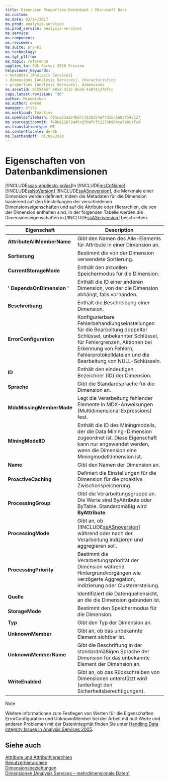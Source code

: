 ```yaml
---
title: Dimension Properties-Datenbank | Microsoft Docs
ms.custom: 
ms.date: 03/14/2017
ms.prod: analysis-services
ms.prod_service: analysis-services
ms.service: 
ms.component: 
ms.reviewer: 
ms.suite: pro-bi
ms.technology: 
ms.tgt_pltfrm: 
ms.topic: reference
applies_to: SQL Server 2016 Preview
helpviewer_keywords:
- metadata [Analysis Services]
- dimensions [Analysis Services], characteristics
- properties [Analysis Services], dimensions
ms.assetid: 075548ef-08a3-413c-8ee0-4a074c276fcc
caps.latest.revision: "36"
author: Minewiskan
ms.author: owend
manager: kfile
ms.workload: Inactive
ms.openlocfilehash: d05ca23a224bd7c702bd54ef4355c568cf593327
ms.sourcegitcommit: f486d12078a45c87b0fcf52270b904ca7b0c7fc8
ms.translationtype: MT
ms.contentlocale: de-DE
ms.lasthandoff: 01/08/2018
---
```

# <a name="database-dimension-properties"></a>Eigenschaften von Datenbankdimensionen
[!INCLUDE[ssas-appliesto-sqlas](../../includes/ssas-appliesto-sqlas.md)]In [!INCLUDE[msCoName](../../includes/msconame-md.md)] [!INCLUDE[ssNoVersion](../../includes/ssnoversion-md.md)] [!INCLUDE[ssASnoversion](../../includes/ssasnoversion-md.md)], die Merkmale einer Dimension werden definiert, indem die Metadaten für die Dimension basierend auf den Einstellungen der verschiedenen Dimensionseigenschaften und auf die Attribute oder Hierarchien, die von der Dimension enthalten sind. In der folgenden Tabelle werden die Dimensionseigenschaften in [!INCLUDE[ssASnoversion](../../includes/ssasnoversion-md.md)] beschrieben.  
  
|Eigenschaft|Description|  
|--------------|-----------------|  
|**AttributeAllMemberName**|Gibt den Namen des Alle-Elements für Attribute in einer Dimension an.|  
|**Sortierung**|Bestimmt die von der Dimension verwendete Sortierung.|  
|**CurrentStorageMode**|Enthält den aktuellen Speichermodus für die Dimension.|  
|**' DependsOnDimension '**|Enthält die ID einer anderen Dimension, von der die Dimension abhängt, falls vorhanden.|  
|**Beschreibung**|Enthält die Beschreibung einer Dimension.|  
|**ErrorConfiguration**|Konfigurierbare Fehlerbehandlungseinstellungen für die Bearbeitung doppelter Schlüssel, unbekannter Schlüssel, für Fehlergrenzen, Aktionen bei Erkennung von Fehlern, Fehlerprotokolldateien und die Bearbeitung von NULL-Schlüsseln.|  
|**ID**|Enthält den eindeutigen Bezeichner (ID) der Dimension.|  
|**Sprache**|Gibt die Standardsprache für die Dimension an.|  
|**MdxMissingMemberMode**|Legt die Verarbeitung fehlender Elemente in MDX-Anweisungen (Multidimensional Expressions) fest.|  
|**MiningModelID**|Enthält die ID des Miningmodells, der die Data Mining-Dimension zugeordnet ist. Diese Eigenschaft kann nur angewendet werden, wenn die Dimension eine Miningmodelldimension ist.|  
|**Name**|Gibt den Namen der Dimension an.|  
|**ProactiveCaching**|Definiert die Einstellungen für die Dimension für die proaktive Zwischenspeicherung.|  
|**ProcessingGroup**|Gibt die Verarbeitungsgruppe an. Die Werte sind ByAttribute oder ByTable. Standardmäßig wird **ByAttribute**.|  
|**ProcessingMode**|Gibt an, ob [!INCLUDE[ssASnoversion](../../includes/ssasnoversion-md.md)] während oder nach der Verarbeitung indizieren und aggregieren soll.|  
|**ProcessingPriority**|Bestimmt die Verarbeitungspriorität der Dimension während Hintergrundvorgängen wie verzögerte Aggregation, Indizierung oder Clustererstellung.|  
|**Quelle**|Identifiziert die Datenquellensicht, an die die Dimension gebunden ist.|  
|**StorageMode**|Bestimmt den Speichermodus für die Dimension.|  
|**Typ**|Gibt den Typ der Dimension an.|  
|**UnknownMember**|Gibt an, ob das unbekannte Element sichtbar ist.|  
|**UnknownMemberName**|Gibt die Beschriftung in der standardmäßigen Sprache der Dimension für das unbekannte Element der Dimension an.|  
|**WriteEnabled**|Gibt an, ob das Rückschreiben von Dimensionen unterstützt wird (unterliegt den Sicherheitsberechtigungen).|  
  
> [!NOTE]  
>  Weitere Informationen zum Festlegen von Werten für die Eigenschaften ErrorConfiguration und UnknownMember bei der Arbeit mit null-Werte und anderen Problemen mit der Datenintegrität finden Sie unter [Handling Data Integrity Issues in Analysis Services 2005](http://go.microsoft.com/fwlink/?LinkId=81891).  
  
## <a name="see-also"></a>Siehe auch  
 [Attribute und Attributhierarchien](../../analysis-services/multidimensional-models-olap-logical-dimension-objects/attributes-and-attribute-hierarchies.md)   
 [Benutzerhierarchien](../../analysis-services/multidimensional-models-olap-logical-dimension-objects/user-hierarchies.md)   
 [Dimensionsbeziehungen](../../analysis-services/multidimensional-models-olap-logical-cube-objects/dimension-relationships.md)   
 [Dimensionen &#40;Analysis Services – mehrdimensionale Daten&#41;](../../analysis-services/multidimensional-models-olap-logical-dimension-objects/dimensions-analysis-services-multidimensional-data.md)  
  
  
